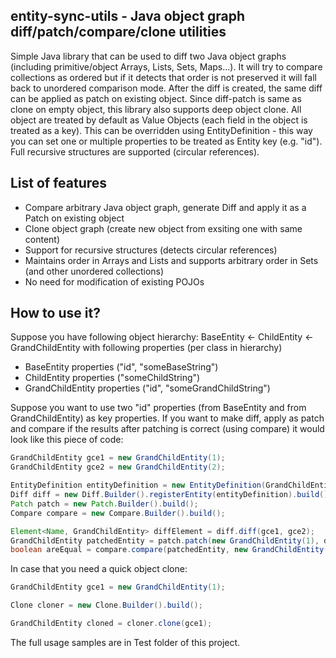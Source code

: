 ## entity-sync-utils - Java object graph diff/patch/compare/clone utilities

Simple Java library that can be used to diff two Java object graphs (including primitive/object Arrays, Lists, Sets, Maps...). It will try to compare collections as ordered but if it detects that order is not preserved it will fall back to unordered comparison mode. After the diff is created, the same diff can be applied as patch on existing object. Since diff-patch is same as clone on empty object, this library also supports deep object clone. All object are treated by default as Value Objects (each field in the object is treated as a key). This can be overridden using EntityDefinition - this way you can set one or multiple properties to be treated as Entity key (e.g. "id"). Full recursive structures are supported (circular references).

## List of features

* Compare arbitrary Java object graph, generate Diff and apply it as a Patch on existing object
* Clone object graph (create new object from exsiting one with same content)
* Support for recursive structures (detects circular references)
* Maintains order in Arrays and Lists and supports arbitrary order in Sets (and other unordered collections)
* No need for modification of existing POJOs

## How to use it?

Suppose you have following object hierarchy: BaseEntity <- ChildEntity <- GrandChildEntity with following properties (per class in hierarchy)

* BaseEntity properties ("id", "someBaseString")
* ChildEntity properties ("someChildString")
* GrandChildEntity properties ("id", "someGrandChildString")

Suppose you want to use two "id" properties (from BaseEntity and from GrandChildEntity) as key properties. If you want to make diff, apply as patch and compare if the results after patching is correct (using compare) it would look like this piece of code:

```java
GrandChildEntity gce1 = new GrandChildEntity(1);
GrandChildEntity gce2 = new GrandChildEntity(2);

EntityDefinition entityDefinition = new EntityDefinition(GrandChildEntity.class, "id").registerSuperclass(BaseEntity.class, "id");
Diff diff = new Diff.Builder().registerEntity(entityDefinition).build();
Patch patch = new Patch.Builder().build();
Compare compare = new Compare.Builder().build();

Element<Name, GrandChildEntity> diffElement = diff.diff(gce1, gce2);
GrandChildEntity patchedEntity = patch.patch(new GrandChildEntity(1), diffElement);
boolean areEqual = compare.compare(patchedEntity, new GrandChildEntity(2));
```

In case that you need a quick object clone:

```java
GrandChildEntity gce1 = new GrandChildEntity(1);

Clone cloner = new Clone.Builder().build();

GrandChildEntity cloned = cloner.clone(gce1);
```

The full usage samples are in Test folder of this project.
